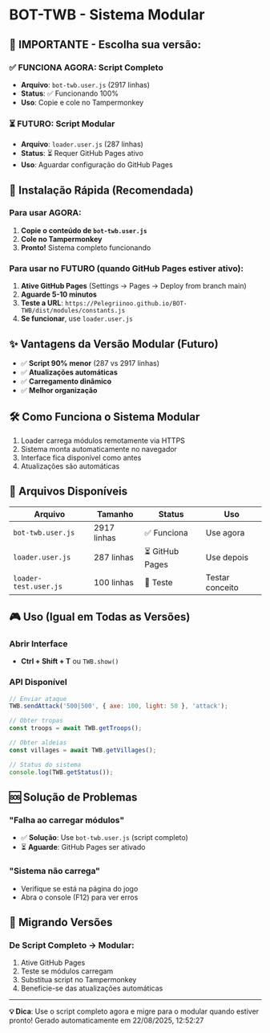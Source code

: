 # BOT-TWB - Sistema Modular

## 🚨 **IMPORTANTE - Escolha sua versão:**

### ✅ **FUNCIONA AGORA: Script Completo**
- **Arquivo**: `bot-twb.user.js` (2917 linhas)
- **Status**: ✅ Funcionando 100%
- **Uso**: Copie e cole no Tampermonkey

### ⏳ **FUTURO: Script Modular** 
- **Arquivo**: `loader.user.js` (287 linhas)
- **Status**: ⏳ Requer GitHub Pages ativo
- **Uso**: Aguardar configuração do GitHub Pages

## 🚀 Instalação Rápida (Recomendada)

### Para usar AGORA:

1. **Copie o conteúdo de `bot-twb.user.js`**
2. **Cole no Tampermonkey** 
3. **Pronto!** Sistema completo funcionando

### Para usar no FUTURO (quando GitHub Pages estiver ativo):

1. **Ative GitHub Pages** (Settings → Pages → Deploy from branch main)
2. **Aguarde 5-10 minutos**
3. **Teste a URL**: `https://Pelegriinoo.github.io/BOT-TWB/dist/modules/constants.js`
4. **Se funcionar**, use `loader.user.js`

## ✨ Vantagens da Versão Modular (Futuro)

- ✅ **Script 90% menor** (287 vs 2917 linhas)
- ✅ **Atualizações automáticas** 
- ✅ **Carregamento dinâmico**
- ✅ **Melhor organização**

## 🛠️ Como Funciona o Sistema Modular

1. Loader carrega módulos remotamente via HTTPS
2. Sistema monta automaticamente no navegador
3. Interface fica disponível como antes
4. Atualizações são automáticas

## 📁 Arquivos Disponíveis

| Arquivo | Tamanho | Status | Uso |
|---------|---------|--------|-----|
| `bot-twb.user.js` | 2917 linhas | ✅ Funciona | Use agora |
| `loader.user.js` | 287 linhas | ⏳ GitHub Pages | Use depois |
| `loader-test.user.js` | 100 linhas | 🧪 Teste | Testar conceito |

## 🎮 Uso (Igual em Todas as Versões)

### Abrir Interface
- **Ctrl + Shift + T** ou `TWB.show()`

### API Disponível

```javascript
// Enviar ataque
TWB.sendAttack('500|500', { axe: 100, light: 50 }, 'attack');

// Obter tropas
const troops = await TWB.getTroops();

// Obter aldeias
const villages = await TWB.getVillages();

// Status do sistema
console.log(TWB.getStatus());
```

## 🆘 Solução de Problemas

### "Falha ao carregar módulos"
- ✅ **Solução**: Use `bot-twb.user.js` (script completo)
- ⏳ **Aguarde**: GitHub Pages ser ativado

### "Sistema não carrega"
- Verifique se está na página do jogo
- Abra o console (F12) para ver erros

## 🔄 Migrando Versões

### De Script Completo → Modular:
1. Ative GitHub Pages
2. Teste se módulos carregam
3. Substitua script no Tampermonkey
4. Beneficie-se das atualizações automáticas

---

**💡 Dica**: Use o script completo agora e migre para o modular quando estiver pronto!
Gerado automaticamente em 22/08/2025, 12:52:27
